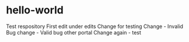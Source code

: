 # hello-world
Test respository
First edit under edits
Change for testing
Change - Invalid Bug
change - Valid bug other portal
Change again - test
